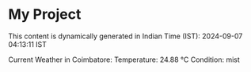 # My Project

This content is dynamically generated in Indian Time (IST): 2024-09-07 04:13:11 IST


Current Weather in Coimbatore:
Temperature: 24.88 °C
Condition: mist
